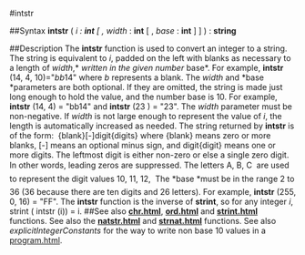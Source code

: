 
#intstr

##Syntax
**intstr** ( *i *: **int** [ ,* width* : **int** [ , *base* : **int** ] ] ) : **string**

##Description
The **intstr** function is used to convert an integer to a string. The string is equivalent to *i*, padded on the left with blanks as necessary to a length of *width*,* *written in the given number* base*. For example, **intstr** (14, 4, 10)="*bb*14" where *b* represents a blank. The *width* and *base *parameters are both optional. If they are omitted, the string is made just long enough to hold the value, and the number base is 10. For example, **intstr** (14, 4) = "bb14" and **intstr** (23 ) = "23". 
The *width* parameter must be non-negative. If *width* is not large enough to represent the value of *i*, the length is automatically increased as needed.
The string returned by **intstr** is of the form:
 {blank}[-]digit{digits}
where {blank} means zero or more blanks, [-] means an optional minus sign, and digit{digit} means one or more digits. The leftmost digit is either non-zero or else a single zero digit. In other words, leading zeros are suppressed.
The letters A, B, C  are used to represent the digit values 10, 11, 12,  The *base *must be in the range 2 to 36 (36 because there are ten digits and 26 letters). For example, **intstr** (255, 0, 16) = "FF".
The **intstr** function is the inverse of **strint**, so for any integer *i*, 
        strint ( intstr (i)) = i.
##See also
**[chr.html](chr)**, **[ord.html](ord)** and **[strint.html](strint)** functions. See also the **[natstr.html](natstr)** and **[strnat.html](strnat)** functions. See also *explicitIntegerConstants* for the way to write non base 10 values in a [program.html](program).
